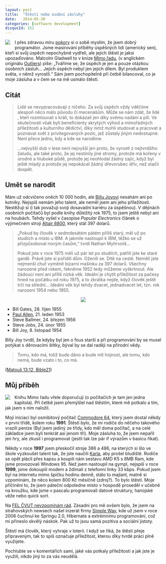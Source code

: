 ```yaml
---
layout: post
title:  "Štěstí nebo osobní zásluhy"
date:   2014-05-30
categories: [software development]
disqusId: 151
---
```

<div style="float: left; margin: 0 1em 1em 0; text-align: center;"><a href="http://www.amazon.com/gp/product/B001ANYDAO/ref=as_li_tl?ie=UTF8&camp=1789&creative=9325&creativeASIN=B001ANYDAO&linkCode=as2&tag=blog0752-20&linkId=WRNUORL4TWVKM6GY"><img border="0" src="https://ws-na.amazon-adsystem.com/widgets/q?_encoding=UTF8&ASIN=B001ANYDAO&Format=_SL250_&ID=AsinImage&MarketPlace=US&ServiceVersion=20070822&WS=1&tag=blog0752-20" ></a><img src="https://ir-na.amazon-adsystem.com/e/ir?t=blog0752-20&l=as2&o=1&a=B001ANYDAO" width="1" height="1" border="0" alt="" style="border:none !important; margin:0px !important;" /></div>I přes zdravou míru <a href="/item/130">pokory</a> si o sobě myslím, že jsem dobrý programátor. Jsme masírováni příběhy úspěšných lidí (americký sen), kteří si svůj úspěch nepochybně vydřeli, ale jejich štěstí je jaksi upozaďováno. Malcolm Gladwell to v knize <a href="www.kosmas.cz/detail.asp?cislo=148819&afil=1102">Mimo řadu</a>, (v anglickém originálu <a href="http://amzn.to/1jzqMW9">Outliers</a>) píše: „Tváříme se, že úspěch je jen a pouze otázkou osobních zásluh… Jejich úspěch nebyl jen jejich dílem. Byl produktem světa, v němž vyrostli.“ Sám jsem pochopitelně při četbě bilancoval, co je moje zásluha a v čem se na mě usmálo štěstí.
<div style="clear: both"></div>
<!--more-->

Citát
------

>Lidé se nevypracovávají z ničeho. Za svůj úspěch vždy vděčíme alespoň něco málo původu či mecenášům. Může se nám zdát, že lidé , kteří 
rozmlouvali s králi, to dokázali jen díky svému nadání a píli. Ve skutečnosti však byli beneficienty skrytých výhod a mimořádných příležitostí a kulturního dědictví, díky nimž mohli studovat a pracovat a poznávat svět z privilegovaných pozic, jež zůstaly jiným nedostupné. Není přece jedno, kdy a kde se narodíme.
>
>...nejvyšší dub v lese není nejvyšší jen proto, že vyrostl z nejtvrdšího žaludu, ale také proto, že jej nestínily jiné stromy, protože má 
kořeny v úrodné a hluboké půdě, protože jej neohlodal žádný zajíc, když byl ještě mladý a protože jej nepokácel žádný dřevorubec dřív, než stačil dospět.

Umět se narodit
------

Mám už odcvičeno oněch 10&nbsp;000 hodin, ale <a href="http://en.wikipedia.org/wiki/Bill_Joy">Billu Joyovi</a> nesahám ani po kotníky. Nejspíš nemám jeho talent, ale neměl jsem ani jeho příležitosti. Nestěžuji si (i tak považuji svoji dosavadní kariéru za úspěšnou). V dějinách osobních počítačů byl podle knihy důležitý rok 1975, to jsem ještě nebyl ani na houbách. Tehdy vyšel v časopise <em>Popular Electronics</em> článek o výjimečném stroji <a href="http://en.wikipedia.org/wiki/Altair_8800">Altair 8800</a>, který stál 397 dolarů.

> „Pokud by člověk v sedmdesátém pátém příliš starý, měl už po studiích a místo u IBM. A jakmile nastoupil k IBM, těžko se už přizpůsoboval novým časům,“ tvrdí Nathan Myhrvold…
>
> Pokud jste v roce 1975 měli už pár let po studiích, patřili jste ke staré gardě. Právě jste si pořídili dům. Oženili se. Dítě na cestě. 
Neměli jste nejmenší chuť vyměnit bizarní mašinku za 397 dolarů. Všechny narozené před rokem, řekněme 1952 tedy můžeme vyškrtnout.
Ale žádoucí není ani příliš nízká věk. Ideální je chytit příležitost za pačesy hned na počátku od roku 1975, a to zkrátka nejde, když člověk ještě trčí na střední… Ideální věk byl tehdy dvacet, jednadvacet let, tzn. rok narození 1954 nebo 1955.

<div style="text-align: center;"><a href="http://en.wikipedia.org/wiki/File:Popular_Electronics_Cover_Jan_1975.jpg"><img src="https://upload.wikimedia.org/wikipedia/en/c/cb/Popular_Electronics_Cover_Jan_1975.jpg" /></a></div>

* Bill Gates, 28. říjen 1955
* <a href="http://en.wikipedia.org/wiki/Paul_Allen">Paul Allen</a>, 21. leden 1953
* Steve Ballmer, 24. březen 1956
* Steve Jobs, 24. únor 1955
* Bill Joy, 8. listopad 1954

Billy Joy tvrdil, že kdyby byl jen o fous starší a při programování by se musel potýkat s děrovacími štítky, býval by se dal raději na přírodní vědy.

<blockquote>Tomu, kdo má, totiž bude dáno a bude mít hojnost, ale tomu, kdo nemá, bude vzato i to, co má.</blockquote> (<a href="http://onlineb21.bible21.cz/bible.php?kniha=matous#13">Matouš 13:12, Bible21</a>)

Můj příběh
------

<div style="float: left; margin: 0 1em 1em 0; text-align: center;"><a href="http://en.wikipedia.org/wiki/File:Commodore-64-Computer.png"><img src="https://upload.wikimedia.org/wikipedia/commons/thumb/9/9d/Commodore-64-Computer-FL.png/250px-Commodore-64-Computer-FL.png" /></a></div>Knihu Mimo řadu vřele doporučuji (o počítačích je tam jen jedna kapitola). Při četbě jsem přemýšlel nad štěstím, které mě potkalo a tím, jak jsem s ním naložil.

Mojí iniciací byl osmibitový počítač <a href="http://en.wikipedia.org/wiki/Commodore_64">Commodore 64</a>, který jsem dostal někdy v první třídě, kolem roku <b>1991</b>. Štěstí bylo, že mí rodiče do něčeho takového vrazili peníze (Byl jsem jediný ze třídy, kdo měl doma počítač, a na celé základce jsem byli tenkrát asi jenom tři). Moje zásluha to, že jsem nepařil jen hry, ale zkusil i programovat (jestli tak lze pár if výrazům v basicu říkat).

Někdy v roce <b>1997</b> jsem přeskočil stroje 386 a 486, na kterých si šlo ve škole vyzkoušet talent tak, že jste naučili <a href="http://cs.wikipedia.org/wiki/Karel_(programovac%C3%AD_jazyk)">Karla</a>, aby prošel bludiště. Rodiče se opět plácli přes kapsu a koupili nám sestavu AMD K5 s 8MB Ram, kde jsme provozovali Windows 95. Než jsem nastoupil na gympl, nejspíš v roce <b>1999</b>, jsme dokoupili modem a ždímali z telefonní linky 33 kbps. Pokud jsem byl na internetu mimo špičku hodinu denně, stálo to majlant, matně si vzpomínám, že něco kolem 800 Kč měsíčně (zdroj?). To bylo štěstí. Moje přičinění to, že jsem páteční odpoledne místo v hospodě proseděl v učebně na kroužku, kde jsme v pascalu programovali datové struktury, hanojské věže nebo quick sort.

Na <a href="/item/43">FEL ČVUT nevzpomínám rád</a>. Zásadní pro mě ovšem bylo, že jsem na strahovských newsech našel inzerát firmy <a href="http://www.simpleway.cz/">Simple Way</a>, kde už jsem v roce 2006 čuchnul ke Springu 2.0, Hibernate a extrémnímu programování, což mi přineslo skvělý náskok. Pak už to jsou samá pozitiva a sociální jistoty.

Štěstí má člověk, který vyhraje v loterii. I když se říká, že štěstí přeje připraveným, tak to spíš označuje příležitost, kterou díky tvrdé práci plně využijete.

Pochlubte se v komentářích sami, jaké vás potkaly příležitosti a jak jste je využili, nikdo jiný to za vás neudělá.